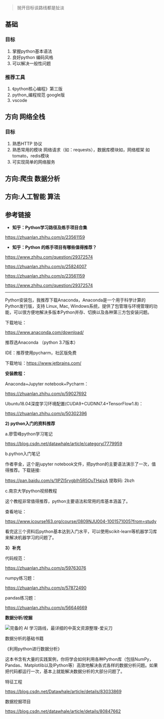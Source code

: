 

>
>
>抛开目标谈路线都是扯淡



##  基础

### 目标

1. 掌握python基本语法
2. 良好python 编码风格
3. 可以解决一般性问题

### 推荐工具

1. 《python核心编程》第三版
2. python_编程规范  google版
3. vscode 



## 方向  网络全栈

### 目标

1. 熟悉HTTP 协议
2. 熟悉常用的模块 网络请求（如：requests），数据库模块如，网络框架 如tomato，redis模块
3. 可实现简单的网络服务





## 方向:爬虫 数据分析



## 方向:人工智能 算法



## 参考链接

- **知乎：Python学习路径及练手项目合集**

https://zhuanlan.zhihu.com/p/23561159

- **知乎：Python 的练手项目有哪些值得推荐？**

https://www.zhihu.com/question/29372574



https://zhuanlan.zhihu.com/p/25824007

https://zhuanlan.zhihu.com/p/23561159

https://www.zhihu.com/question/29372574



----



Python安装包，我推荐下载Anaconda，Anaconda是一个用于科学计算的Python发行版，支持 Linux, Mac, Windows系统，提供了包管理与环境管理的功能，可以很方便地解决多版本Python并存、切换以及各种第三方包安装问题。

下载地址：

https://www.anaconda.com/download/ 

推荐选Anaconda （python 3.7版本）



IDE：推荐使用pycharm，社区版免费

下载地址：https://www.jetbrains.com/



**安装教程：**

Anaconda+Jupyter notebook+Pycharm：

https://zhuanlan.zhihu.com/p/59027692



Ubuntu18.04深度学习环境配置(CUDA9+CUDNN7.4+TensorFlow1.8)：

https://zhuanlan.zhihu.com/p/50302396



**2) python入门的资料推荐**

a.廖雪峰python学习笔记

https://blog.csdn.net/datawhale/article/category/7779959



b.python入门笔记

作者李金，这个是jupyter notebook文件，把python的主要语法演示了一次，值得推荐。下载链接: 

https://pan.baidu.com/s/1IPZI5rygbIh5R5OuTHajzA 提取码: 2bzh



c.南京大学python视频教程

这个教程非常值得推荐，python主要语法和常用的库基本涵盖了。

查看地址：

https://www.icourse163.org/course/0809NJU004-1001571005?from=study



看完这三个资料后python基本达到入门水平，可以使用scikit-learn等机器学习库来解决机器学习的问题了。



**3）补充**

代码规范：

https://zhuanlan.zhihu.com/p/59763076

numpy练习题：

https://zhuanlan.zhihu.com/p/57872490

pandas练习题：

https://zhuanlan.zhihu.com/p/56644669



**数据分析/挖掘**



![完备的 AI 学习路线，最详细的中英文资源整理-爱尖刀](http://static.chayuqing.com/7c103c4374ef6f102a8f39ba5422f31b.png)



数据分析的基础书籍

《利用python进行数据分析》

这本书含有大量的实践案例，你将学会如何利用各种Python库（包括NumPy，Pandas、Matplotlib以及IPython等）高效地解决各式各样的数据分析问题。如果把代码都运行一次，基本上就能解决数据分析的大部分问题了。

特征工程

https://blog.csdn.net/Datawhale/article/details/83033869

数据挖掘项目

https://blog.csdn.net/datawhale/article/details/80847662